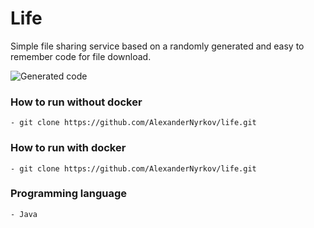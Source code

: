# Life

Simple file sharing service based on a randomly generated and easy to remember code for file download.

![Generated code](https://pp.userapi.com/c639331/v639331041/10257/7j58kEjmvg4.jpg)

### How to run without docker
    - git clone https://github.com/AlexanderNyrkov/life.git
    
### How to run with docker
    - git clone https://github.com/AlexanderNyrkov/life.git

### Programming language
    - Java
